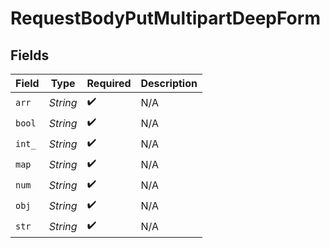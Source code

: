 # RequestBodyPutMultipartDeepForm


## Fields

| Field              | Type               | Required           | Description        |
| ------------------ | ------------------ | ------------------ | ------------------ |
| `arr`              | *String*           | :heavy_check_mark: | N/A                |
| `bool`             | *String*           | :heavy_check_mark: | N/A                |
| `int_`             | *String*           | :heavy_check_mark: | N/A                |
| `map`              | *String*           | :heavy_check_mark: | N/A                |
| `num`              | *String*           | :heavy_check_mark: | N/A                |
| `obj`              | *String*           | :heavy_check_mark: | N/A                |
| `str`              | *String*           | :heavy_check_mark: | N/A                |